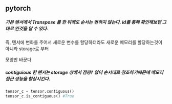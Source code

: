 ## pytorch



##### 기본 텐서에서 Transpose 를 한 뒤에도 순서는 변하지 않는다. id를 통해 확인해보면 그대로 인것을 알 수 있다.

즉, 텐서에 변화를 주어서 새로운 변수를 할당하더라도 새로운 메모리를 할당하는것이 아니라 storage로 부터

모양만 바꾼다



##### contiguious 한 텐서는 storage 상에서 점핑? 없이 순서대로 참조하기때문에 메모리 접근 성능을 향상시킨다.

```python
tensor_c = tensor.contiguous()
tensor_c.is_contiguous() #True
```



